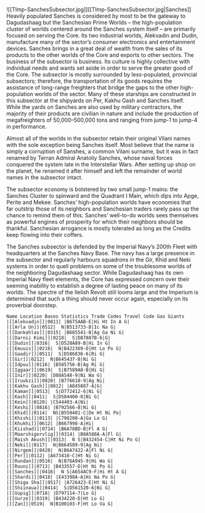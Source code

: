 ![[TImp-SanchesSubsector.jpg]][[TImp-SanchesSubsector.jpg|Sanches]]
Heavily populated Sanches is considered by most to be the gateway to Dagudashaag but the Sanchesian Prime Worlds – the high-population cluster of worlds centered around the Sanches system itself – are primarily focused on serving the Core. Its two industrial worlds, Alekvadin and Dudin, manufacture many of the sector’s consumer electronics and entertainment devices. Sanches brings in a great deal of wealth from the sales of its products to the other worlds of the Core and exports to other sectors. The business of the subsector is business. Its culture is highly collective with individual needs and wants set aside in order to serve the greater good of the Core. The subsector is mostly surrounded by less-populated, provincial subsectors; therefore, the transportation of its goods requires the assistance of long-range freighters that bridge the gaps to the other high-population worlds of the sector. Many of these starships are constructed in this subsector at the shipyards on Per, Kakhu Gash and Sanches itself. While the yards on Sanches are also used by military contractors, the majority of their products are civilian in nature and include the production of megafreighters of 50,000–500,000 tons and ranging from jump-1 to jump-4 in performance.

Almost all of the worlds in the subsector retain their original Vilani names with the sole exception being Sanches itself. Most believe that the name is simply a corruption of Sanshes, a common Vilani surname, but it was in fact renamed by Terran Admiral Anatoliy Sanches, whose naval forces conquered the system late in the Interstellar Wars. After setting up shop on the planet, he renamed it after himself and left the remainder of world names in the subsector intact.

The subsector economy is bolstered by two small jump-1 mains: the Sanches Cluster to spinward and the Quadrant I Main, which dips into Apge, Perite and Mekee. Sanches’ high-population worlds have economies that far outstrip those of its neighbors and Sanchesian traders rarely pass up the chance to remind them of this. Sanches’ well-to-do worlds sees themselves as powerful engines of prosperity for which their neighbors should be thankful. Sanchesian arrogance is mostly tolerated as long as the Credits keep flowing into their coffers.

The Sanches subsector is defended by the Imperial Navy’s 200th Fleet with headquarters at the Sanches Navy Base. The navy has a large presence in the subsector and regularly harbours squadrons in the Gir, Khid and Neki systems in order to quell problems on some of the troublesome worlds of the neighboring Dagudashaag sector. While Dagudashaag has its own Imperial Navy fleet elements, the Core has expressed concern over their seeming inability to establish a degree of lasting peace on many of its worlds. The spectre of the Ilelish Revolt still looms large and the Imperium is determined that such a thing should never occur again, especially on its proverbial doorstep.

```
Name Location Bases Statistics Trade Codes Travel Code Gas Giants
|[[Alekvadin]]|0811| |B675AAB-E|Hi Ht In A G|
|[[Arla Un]]|0512|  N|B513733-B|Ic Na G|
|[[Dankahlas]]|0315| |B685541-B|Ag Ga Ni G|
|[[Darnii Kimi]]|0218|  S|D87887B-6|G|
|[[Dudin]]|0316|  S|D528A89-B|Hi In G|
|[[Emuuis]]|0216|  N|B422369-D|Ht Lo Po G|
|[[Gaadir]]|0511|  S|D586836-6|Ri G|
|[[Gir]]|0212|  N|B645437-B|Ni G|
|[[Idpuu]]|0116| |B585756-B|Ag Ri G|
|[[Iggaar]]|0619|  S|B7589A8-B|Hi G|
|[[Inir]]|0220| |D88A548-9|Ni Wa G|
|[[Iruukzi]]|0820| |B776610-9|Ag Ni|
|[[Kakhu Gash]]|0812| |A845887-A|G|
|[[Kaman]]|0513|  S|D772412-6|Ni G|
|[[Kash]]|0411|  S|D584400-8|Ni G|
|[[Kein]]|0120| |C544403-A|Ni|
|[[Keshi]]|0816| |B792566-B|Ni G|
|[[Khid]]|0114|  NS|B550401-C|De Ht Ni Po|
|[[Khishi]]|0113| |C798200-A|Ga Lo G|
|[[Khukhi]]|0612| |B667998-A|Hi|
|[[Kiishad]]|0714| |B6A78BD-B|Fl A G|
|[[Maarshigervlig]]|0314| |B8A588A-A|Fl G|
|[[Maish Akush]]|0313|  N S|B432454-C|Ht Ni Po G|
|[[Neki]]|0117|  N|B664589-9|Ag Ni|
|[[Nirgem]]|0420|  N|B6A7422-A|Fl Ni G|
|[[Per]]|0112| |A673410-C|Ht Ni G|
|[[Rundan]]|0516|  N|B76A945-9|Hi Wa G|
|[[Ruuni]]|0713| |B433557-D|Ht Ni Po G|
|[[Sanches]]|0416|  N S|A654AC9-F|Hi Ht A G|
|[[Shardi]]|0418| |E43398A-A|Hi Na Po G|
|[[Shiga Sha]]|0517| |A726423-E|Ht Ni G|
|[[Shiinaua]]|0414|  S|D561520-6|Ni G|
|[[Uupig]]|0718| |D797114-7|Lo G|
|[[Uurze]]|0319| |B434220-D|Ht Lo G|
|[[Zan]]|0519|  N|B100103-F|Ht Lo Va G|
